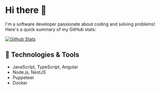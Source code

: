 # Hi there 👋

I'm a software developer passionate about coding and solving problems!  
Here's a quick summary of my GitHub stats:

[![Github Stats](https://github-readme-stats.vercel.app/api?username=Ihnatiev&show_icons=true&hide=contribs)](https://github-readme-stats.vercel.app/api?username=Ihnatiev&show_icons=true&hide=contribs)

## 🔧 Technologies & Tools
- JavaScript, TypeScript, Angular
- Node.js, NestJS
- Puppeteer
- Docker
